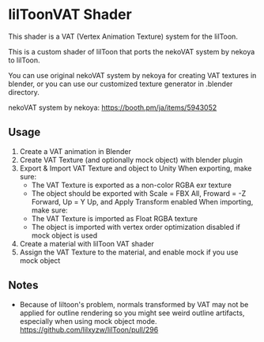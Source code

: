 # lilToonVAT Shader

This shader is a VAT (Vertex Animation Texture) system for the lilToon.

This is a custom shader of lilToon that ports the nekoVAT system by nekoya to lilToon.

You can use original nekoVAT system by nekoya for creating VAT textures in blender, or you can use our customized texture generator in .blender directory.

nekoVAT system by nekoya: https://booth.pm/ja/items/5943052

## Usage

1. Create a VAT animation in Blender
2. Create VAT Texture (and optionally mock object) with blender plugin
4. Export & Import VAT Texture and object to Unity
   When exporting, make sure:
     - The VAT Texture is exported as a non-color RGBA exr texture
     - The object should be exported with
       Scale = FBX All, Froward = -Z Forward, Up = Y Up, and Apply Transform enabled
   When importing, make sure:
     - The VAT Texture is imported as Float RGBA texture
     - The object is imported with vertex order optimization disabled if mock object is used
5. Create a material with lilToon VAT shader
6. Assign the VAT Texture to the material, and enable mock if you use mock object

## Notes
- Because of liltoon's problem, normals transformed by VAT may not be applied for outline rendering so
  you might see weird outline artifacts, especially when using mock object mode.
  https://github.com/lilxyzw/lilToon/pull/296
